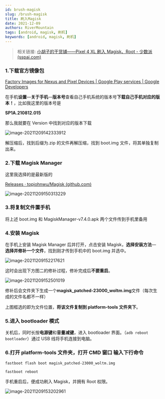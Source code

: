 ```yaml
---
id: brush-magisk
slug: /brush-magisk
title: 刷入Magisk
date: 2021-12-09
authors: RiverMountain
tags: [android, magisk, 刷机]
keywords: [android, magisk, 刷机]
---
```


<!-- truncate -->

> 相关链接: [小胡子的干货铺——Pixel 4 XL 刷入 Magisk、Root - 少数派 (sspai.com)](https://sspai.com/post/57923#!)

### **1.下载官方镜像包**

[Factory Images for Nexus and Pixel Devices | Google Play services | Google Developers](https://developers.google.com/android/images#coral)

在手机**设置**—**关于手机**—**版本号**查看自己手机系统的版本号**下载自己手机对应的版本！**，比如我这里的版本号是

**SP1A.210812.015**

那么我就要在 Version 中找到对应的版本下载

![image-20211209142333912](https://img.kuizuo.cn/image-20211209142333912.png)

解压缩后，找到后缀为.zip 的文件再解压缩，找到 boot.img 文件，将其单独复制出来。

### 2.下载 Magisk Manager

这里我选择的是最新版的

[Releases · topjohnwu/Magisk (github.com)](https://github.com/topjohnwu/Magisk/releases)

![image-20211209150313229](https://img.kuizuo.cn/image-20211209150313229.png)

### 3.将复制文件置手机

将上述 boot.img 和 MagiskManager-v7.4.0.apk 两个文件传到手机里备用

### 4.安装 Magisk

在手机上安装 Magisk Manager 后并打开，点击安装 Magisk，**选择安装方法**—**选择并修补一个文件**，找到刚才传到手机中的 boot.img 并选中。

![image-20211209152217621](https://img.kuizuo.cn/image-20211209152217621.png)

这时会出现下方图二的修补过程，修补完成后**不要重启**。

![image-20211209152501019](https://img.kuizuo.cn/image-20211209152501019.png)

修补后会文件夹下生成一个**magisk_patched-23000_woltm.img**文件（每次生成的文件名都不一样）

上图框选的即为文件位置，**将该文件复制到 platform-tools 文件夹下**。

### 5.进入 bootloader 模式

关机后，同时长按**电源键**和**音量减键**，进入 bootloader 界面。（`adb reboot bootloader`）通过 USB 线将手机连接到电脑。

### 6.打开 platform-tools 文件夹，打开 CMD 窗口 输入下行命令

```
fastboot flash boot magisk_patched-23000_woltm.img
```

```
fastboot reboot
```

手机重启后，便成功刷入 Magisk，并拥有 Root 权限。

![image-20211209153202961](https://img.kuizuo.cn/image-20211209153202961.png)
